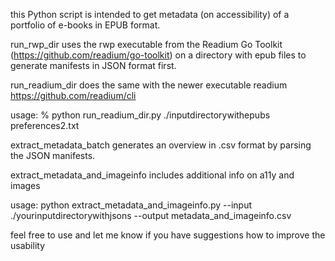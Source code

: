 this Python script is intended to get metadata (on accessibility) of a portfolio of e-books in EPUB format.

run_rwp_dir uses the rwp executable from the Readium Go Toolkit (https://github.com/readium/go-toolkit) on a directory with epub files to generate manifests in JSON format first.

run_readium_dir does the same with the newer executable readium https://github.com/readium/cli 

usage: % python run_readium_dir.py ./inputdirectorywithepubs preferences2.txt

extract_metadata_batch generates an overview in .csv format by parsing the JSON manifests.

extract_metadata_and_imageinfo includes additional info on a11y and images

usage: python extract_metadata_and_imageinfo.py --input ./yourinputdirectorywithjsons --output metadata_and_imageinfo.csv

feel free to use and let me know if you have suggestions how to improve the usability
